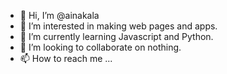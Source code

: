- 👋 Hi, I’m @ainakala
- 👀 I’m interested in making web pages and apps.
- 🌱 I’m currently learning Javascript and Python.
- 💞️ I’m looking to collaborate on nothing.
- 📫 How to reach me ...

<!---
ainakala/ainakala is a ✨ special ✨ repository because its `README.md` (this file) appears on your GitHub profile.
You can click the Preview link to take a look at your changes.
--->
